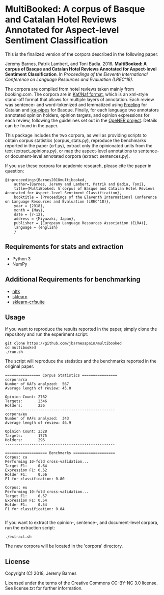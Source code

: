MultiBooked: A corpus of Basque and Catalan Hotel Reviews Annotated for Aspect-level Sentiment Classification
==============

This is the finalized version of the corpora described in the following paper:

Jeremy Barnes, Patrik Lambert, and Toni Badia. 2016. **MultiBooked: A corpus of Basque and Catalan Hotel Reviews Annotated for Aspect-level Sentiment Classification**. In *Proceedings of the Eleventh International Conference on Language Resources and Evaluation (LREC'18)*.

The corpora are compiled from hotel reviews taken mainly from booking.com. The corpora are in [Kaf](https://github.com/opener-project/kaf/wiki/KAF-structure-overview)[/Naf format](https://github.com/newsreader/NAF), which is an xml-style stand-off format that allows for multiple layers of annotation. Each review was sentence- and word-tokenized and lemmatized using [Freeling](http://nlp.lsi.upc.edu/freeling/node/1) for Catalan and [ixa-pipes](http://ixa2.si.ehu.es/ixa-pipes/) for Basque. Finally, for each language two annotators annotated opinion holders, opinion targets, and opinion expressions for each review, following the guidelines set out in the [OpeNER project](http://www.opener-project.eu/). Details can be found in the paper.

This package includes the two corpora, as well as providing scripts to obtain corpus statistics (corpus_stats.py), reproduce the benchmarks reported in the paper (crf.py), extract only the opinionated units from the text (extract_opinions.py), or map the aspect-level annotations to sentence- or document-level annotated corpora (extract_sentences.py).


If you use these corpora for academic research, please cite the paper in question:
```
@inproceedings{Barnes2018multibooked,
    author={Barnes, Jeremy and Lambert, Patrik and Badia, Toni},
    title={MultiBooked: A corpus of Basque and Catalan Hotel Reviews Annotated for Aspect-level Sentiment Classification},
    booktitle = {Proceedings of the Eleventh International Conference on Language Resources and Evaluation (LREC'18)},
    year = {2018},
    month = {May},
    date = {7-12},
    address = {Miyazaki, Japan},
    publisher = {European Language Resources Association (ELRA)},
    language = {english}
    }
```


Requirements for stats and extraction
--------
- Python 3
- NumPy

Additional Requirements for benchmarking
--------
- [nltk](http://www.nltk.org/)
- [sklearn](http://scikit-learn.org/stable/)
- [sklearn-crfsuite](https://sklearn-crfsuite.readthedocs.io/en/latest/)


Usage
--------

If you want to reproduce the results reported in the paper, simply clone the repository and run the experiment script:

```
git clone https://github.com/jbarnesspain/multibooked
cd multibooked
./run.sh
```

The script will reproduce the statistics and the benchmarks reported in the original paper.

```
================ Corpus Statistics ================
corpora/ca
Number of KAFs analyzed:  567
Average length of review: 45.0

Opinion Count: 2762
Targets:       2346
Holders:       236
--------------------------------------------------
corpora/eu
Number of KAFs analyzed:  343
Average length of review: 46.9

Opinion Count: 2328
Targets:       1775
Holders:       296
--------------------------------------------------

=================== Benchmarks ===================
Corpus: ca
Performing 10-fold cross-validation...
Target F1:     0.64
Expression F1: 0.52
Holder F1:     0.56
F1 for classification: 0.80

Corpus: eu
Performing 10-fold cross-validation...
Target F1:     0.57
Expression F1: 0.54
Holder F1:     0.54
F1 for classification: 0.84


```

If you want to extract the opinion-, sentence-, and document-level corpora, run the extraction script:
```
./extract.sh

```

The new corpora will be located in the 'corpora' directory.


License
-------

Copyright (C) 2018, Jeremy Barnes

Licensed under the terms of the Creative Commons CC-BY-NC 3.0 license. See license.txt for further information.
